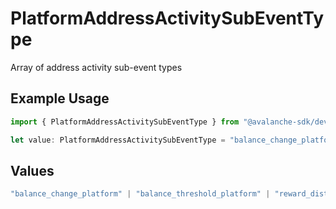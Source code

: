 # PlatformAddressActivitySubEventType

Array of address activity sub-event types

## Example Usage

```typescript
import { PlatformAddressActivitySubEventType } from "@avalanche-sdk/devtools/models/components";

let value: PlatformAddressActivitySubEventType = "balance_change_platform";
```

## Values

```typescript
"balance_change_platform" | "balance_threshold_platform" | "reward_distribution"
```